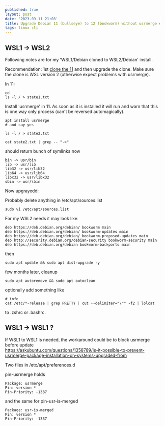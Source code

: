 ```yaml
---
published: true
layout: post
date: '2023-09-11 21:08'
title: Upgrade Debian 11 (bullseye) to 12 (bookworm) without usrmerge errors
tags: linux cli 
---
```

## WSL1 -> WSL2

Following notes are for my 'WSL1/Debian cloned to WSL2/Debian' install.

Recommendation: 1st [clone the 11](/2023/09/11/How-would-you-go-about-cloning-a-WSL-distro/) and then upgrade the clone. Make sure the clone is WSL version 2 (otherwise expect problems with usrmerge).

In 11:

	cd
	ls -l / > state1.txt

Install 'usrmerge' in 11. As soon as it is installed it will run and warn that this is one way only process (can't be reversed automagically).

	apt install usrmerge
	# and say yes

	ls -l / > state2.txt

	cat state2.txt | grep -- "->"

should return bunch of symlinks now

	bin -> usr/bin
	lib -> usr/lib
	lib32 -> usr/lib32
	lib64 -> usr/lib64
	libx32 -> usr/libx32
	sbin -> usr/sbin

Now upgrayedd:

Probably delete anything in /etc/apt/sources.list

	sudo vi /etc/apt/sources.list

For my WSL2 needs it may look like:
	
	deb https://deb.debian.org/debian/ bookworm main
	deb https://deb.debian.org/debian/ bookworm-updates main
	deb https://deb.debian.org/debian/ bookworm-proposed-updates main
	deb http://security.debian.org/debian-security bookworm-security main
	deb https://deb.debian.org/debian bookworm-backports main

then

	sudo apt update && sudo apt dist-upgrade -y

few months later, cleanup

    sudo apt autoremove && sudo apt autoclean

optionally add something like 

	# info
	cat /etc/*-release | grep PRETTY | cut --delimiter="\"" -f2 | lolcat

to .zshrc or .bashrc.

## WSL1 -> WSL1 ?

If WSL1 to WSL1 is needed, the workaround could be to block usrmerge before update  
<https://askubuntu.com/questions/1358789/is-it-possible-to-prevent-usrmerge-package-installation-on-systems-upgraded-from>

Two files in /etc/apt/preferences.d

pin-usrmerge holds

    Package: usrmerge
    Pin: version *
    Pin-Priority: -1337

and the same for pin-usr-is-merged

    Package: usr-is-merged
    Pin: version *
    Pin-Priority: -1337
